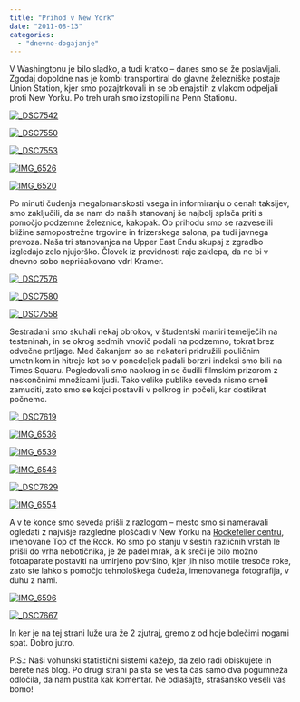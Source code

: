 ```yaml
---
title: "Prihod v New York"
date: "2011-08-13"
categories:
  - "dnevno-dogajanje"
---
```


V Washingtonu je bilo sladko, a tudi kratko – danes smo se že poslavljali. Zgodaj dopoldne nas je kombi transportiral do glavne železniške postaje Union Station, kjer smo pozajtrkovali in se ob enajstih z vlakom odpeljali proti New Yorku. Po treh urah smo izstopili na Penn Stationu.

[![_DSC7542](/images/amerika/dsc7542.jpg "_DSC7542")](/images/amerika/dsc7542.jpg)

[![_DSC7550](/images/amerika/dsc7550.jpg "_DSC7550")](/images/amerika/dsc7550.jpg)

[![_DSC7553](/images/amerika/dsc7553.jpg "_DSC7553")](/images/amerika/dsc7553.jpg)

[![IMG_6526](/images/amerika/img_6526.jpg "IMG_6526")](/images/amerika/img_6526.jpg)

[![IMG_6520](/images/amerika/img_6520.jpg "IMG_6520")](/images/amerika/img_6520.jpg)

Po minuti čudenja megalomanskosti vsega in informiranju o cenah taksijev, smo zaključili, da se nam do naših stanovanj še najbolj splača priti s pomočjo podzemne železnice, kakopak. Ob prihodu smo se razveselili bližine samopostrežne trgovine in frizerskega salona, pa tudi javnega prevoza. Naša tri stanovanjca na Upper East Endu skupaj z zgradbo izgledajo zelo njujorško. Človek iz previdnosti raje zaklepa, da ne bi v dnevno sobo nepričakovano vdrl Kramer.

[![_DSC7576](/images/amerika/dsc7576.jpg "_DSC7576")](/images/amerika/dsc7576.jpg)

[![_DSC7580](/images/amerika/dsc7580.jpg "_DSC7580")](/images/amerika/dsc7580.jpg)

[![_DSC7558](/images/amerika/dsc7558.jpg "_DSC7558")](/images/amerika/dsc7558.jpg)

Sestradani smo skuhali nekaj obrokov, v študentski maniri temelječih na testeninah, in se okrog sedmih vnovič podali na podzemno, tokrat brez odvečne prtljage. Med čakanjem so se nekateri pridružili pouličnim umetnikom in hitreje kot so v ponedeljek padali borzni indeksi smo bili na Times Squaru. Pogledovali smo naokrog in se čudili filmskim prizorom z neskončnimi množicami ljudi. Tako velike publike seveda nismo smeli zamuditi, zato smo se kojci postavili v polkrog in počeli, kar dostikrat počnemo.

[![_DSC7619](/images/amerika/dsc7619.jpg "_DSC7619")](/images/amerika/dsc7619.jpg)

[![IMG_6536](/images/amerika/img_6536.jpg "IMG_6536")](/images/amerika/img_6536.jpg)

[![IMG_6539](/images/amerika/img_6539.jpg "IMG_6539")](/images/amerika/img_6539.jpg)

[![IMG_6546](/images/amerika/img_6546.jpg "IMG_6546")](/images/amerika/img_6546.jpg)

[![_DSC7629](/images/amerika/dsc7629.jpg "_DSC7629")](/images/amerika/dsc7629.jpg)

[![IMG_6554](/images/amerika/img_6554.jpg "IMG_6554")](/images/amerika/img_6554.jpg)

A v te konce smo seveda prišli z razlogom – mesto smo si nameravali ogledati z najvišje razgledne ploščadi v New Yorku na [Rockefeller centru](http://en.wikipedia.org/wiki/Rockefeller_Center), imenovane Top of the Rock. Ko smo po stanju v šestih različnih vrstah le prišli do vrha nebotičnika, je že padel mrak, a k sreči je bilo možno fotoaparate postaviti na umirjeno površino, kjer jih niso motile tresoče roke, zato ste lahko s pomočjo tehnološkega čudeža, imenovanega fotografija, v duhu z nami.

[![IMG_6596](/images/amerika/img_6596.jpg "IMG_6596")](/images/amerika/img_6596.jpg)

[![_DSC7667](/images/amerika/dsc7667.jpg "_DSC7667")](/images/amerika/dsc7667.jpg)

In ker je na tej strani luže ura že 2 zjutraj, gremo z od hoje bolečimi nogami spat. Dobro jutro.

P.S.: Naši vohunski statistični sistemi kažejo, da zelo radi obiskujete in berete naš blog. Po drugi strani pa sta se ves ta čas samo dva pogumneža odločila, da nam pustita kak komentar. Ne odlašajte, strašansko veseli vas bomo!
